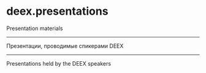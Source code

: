# deex.presentations
Presentation materials
***
Презентации, проводимые спикерами DEEX
***
Presentations held by the DEEX speakers
